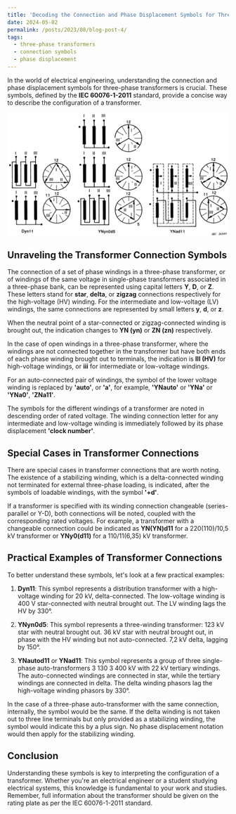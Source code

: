 ```yaml
---
title: 'Decoding the Connection and Phase Displacement Symbols for Three-Phase Transformers'
date: 2024-05-02
permalink: /posts/2023/08/blog-post-4/
tags:
  - three-phase transformers
  - connection symbols
  - phase displacement
---
```


In the world of electrical engineering, understanding the connection and phase displacement symbols for three-phase transformers is crucial. These symbols, defined by the **IEC 60076-1-2011** standard, provide a concise way to describe the configuration of a transformer.

<!-- ![trnasofrmer](https://github.com/ahmelkholy/ahmelkholy.github.io/blob/master/_posts/assets/Transformer_donnection.png) -->
![trnasofrmer](./_posts/assets/Transformer_donnection.png)

## Unraveling the Transformer Connection Symbols

The connection of a set of phase windings in a three-phase transformer, or of windings of the same voltage in single-phase transformers associated in a three-phase bank, can be represented using capital letters **Y**, **D**, or **Z**. These letters stand for **star**, **delta**, or **zigzag** connections respectively for the high-voltage (HV) winding. For the intermediate and low-voltage (LV) windings, the same connections are represented by small letters **y**, **d**, or **z**.

When the neutral point of a star-connected or zigzag-connected winding is brought out, the indication changes to **YN (yn)** or **ZN (zn)** respectively.

In the case of open windings in a three-phase transformer, where the windings are not connected together in the transformer but have both ends of each phase winding brought out to terminals, the indication is **III (HV)** for high-voltage windings, or **iii** for intermediate or low-voltage windings.

For an auto-connected pair of windings, the symbol of the lower voltage winding is replaced by **'auto'**, or **'a'**, for example, **'YNauto'** or **'YNa'** or **'YNa0'**, **'ZNa11'**. 

The symbols for the different windings of a transformer are noted in descending order of rated voltage. The winding connection letter for any intermediate and low-voltage winding is immediately followed by its phase displacement **'clock number'**.

## Special Cases in Transformer Connections

There are special cases in transformer connections that are worth noting. The existence of a stabilizing winding, which is a delta-connected winding not terminated for external three-phase loading, is indicated, after the symbols of loadable windings, with the symbol **'+d'**.

If a transformer is specified with its winding connection changeable (series-parallel or Y-D), both connections will be noted, coupled with the corresponding rated voltages. For example, a transformer with a changeable connection could be indicated as **YN(YN)d11** for a 220(110)/10,5 kV transformer or **YNy0(d11)** for a 110/11(6,35) kV transformer.

## Practical Examples of Transformer Connections

To better understand these symbols, let's look at a few practical examples:

1. **Dyn11**: This symbol represents a distribution transformer with a high-voltage winding for 20 kV, delta-connected. The low-voltage winding is 400 V star-connected with neutral brought out. The LV winding lags the HV by 330°.

2. **YNyn0d5**: This symbol represents a three-winding transformer: 123 kV star with neutral brought out. 36 kV star with neutral brought out, in phase with the HV winding but not auto-connected. 7,2 kV delta, lagging by 150°.

3. **YNautod11** or **YNad11**: This symbol represents a group of three single-phase auto-transformers 3 130 3 400 kV with 22 kV tertiary windings. The auto-connected windings are connected in star, while the tertiary windings are connected in delta. The delta winding phasors lag the high-voltage winding phasors by 330°.

In the case of a three-phase auto-transformer with the same connection, internally, the symbol would be the same. If the delta winding is not taken out to three line terminals but only provided as a stabilizing winding, the symbol would indicate this by a plus sign. No phase displacement notation would then apply for the stabilizing winding.

## Conclusion

Understanding these symbols is key to interpreting the configuration of a transformer. Whether you're an electrical engineer or a student studying electrical systems, this knowledge is fundamental to your work and studies. Remember, full information about the transformer should be given on the rating plate as per the IEC 60076-1-2011 standard.
